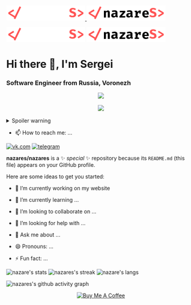 <a href="https://nazares.ru">
 <img src="/logos/logo-light.svg#gh-dark-mode-only">
 <img src="/logos/logo-dark.svg#gh-light-mode-only">
</a>

![nazares](/logos/logo-light.svg#gh-dark-mode-only)
![nazares](/logos/logo-dark.svg#gh-light-mode-only)

# Hi there 👋, I'm Sergei</h1>
### Software Engineer from Russia, Voronezh</h3>

<div id="header" align="center">
 <img src="https://media.giphy.com/media/SXxI9NlwvYiY3bRsck/giphy.gif" width="100">
 
 ![](https://komarev.com/ghpvc/?username=nazares)
 
</div>


<details>
  <summary>Spoiler warning</summary>
  
  Spoiler text. Note that it's important to have a space after the summary tag. You should be able to write any markdown you want inside the `<details>` tag... just make sure you close `<details>` afterward.
  
  ```javascript
  console.log("I'm a code block!");
  ```
  
</details>
 
 - 📫 How to reach me: ...

[![vk.com](https://img.shields.io/badge/VK-0077FF?style=for-the-badge&logo=VK&logoColor=white)](https://vk.com/nazares)
[![telegram](https://img.shields.io/badge/Telegram-26A5E4?style=for-the-badge&logo=Telegram&logoColor=white)](https://t.me/nazares)

**nazares/nazares** is a ✨ _special_ ✨ repository because its `README.md` (this file) appears on your GitHub profile.

Here are some ideas to get you started:

- 🔭 I’m currently working on my website
- 🌱 I’m currently learning ...
- 👯 I’m looking to collaborate on ...
- 🤔 I’m looking for help with ...
- 💬 Ask me about ...

- 😄 Pronouns: ...
- ⚡ Fun fact: ...

 ![nazare's stats](https://github-readme-stats.vercel.app/api?username=nazares&theme=github&show_icons=true&hide_border=true&count_private=true)
 ![nazares's streak](https://github-readme-streak-stats.herokuapp.com/?user=nazares&theme=github&hide_border=true)
 ![nazare's langs](https://github-readme-stats.vercel.app/api/top-langs/?username=nazares&theme=github&show_icons=true&hide_border=true&layout=compact)
 
![nazares's github activity graph](https://github-readme-activity-graph.cyclic.app/graph?username=nazares&theme=github-light)

<div id="buymeacoffee" align="center">
<a href="https://www.buymeacoffee.com/nazares" target="_blank"><img src="https://cdn.buymeacoffee.com/buttons/v2/default-yellow.png" alt="Buy Me A Coffee" style="height: 40px !important;width: 119px !important;" ></a>
</div>
